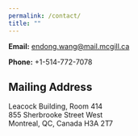 ```yaml
---
permalink: /contact/
title: ""
---
```





**Email:** [endong.wang@mail.mcgill.ca](mailto:endong.wang@mail.mcgill.ca) 

**Phone:** +1-514-772-7078
  
## Mailing Address  
Leacock Building, Room 414  
855 Sherbrooke Street West  
Montreal, QC, Canada H3A 2T7
